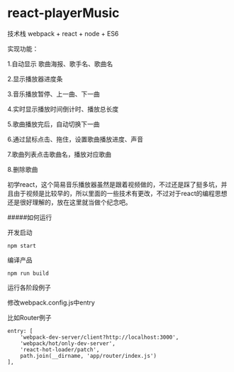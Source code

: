 # react-playerMusic

技术栈 webpack + react + node + ES6

实现功能：

1.自动显示 歌曲海报、歌手名、歌曲名

2.显示播放器进度条

3.音乐播放暂停、上一曲、下一曲

4.实时显示播放时间倒计时、播放总长度

5.歌曲播放完后，自动切换下一曲

6.通过鼠标点击、拖住，设置歌曲播放进度、声音

7.歌曲列表点击歌曲名，播放对应歌曲

8.删除歌曲


初学react，这个简易音乐播放器虽然是跟着视频做的，不过还是踩了挺多坑，并且由于视频是比较早的，所以里面的一些技术有更改，不过对于react的编程思想还是很好理解的，放在这里就当做个纪念吧。

#####如何运行

开发启动
```
npm start
```
编译产品
```
npm run build
```
运行各阶段例子

修改webpack.config.js中entry

比如Router例子
```
entry: [
    'webpack-dev-server/client?http://localhost:3000',
    'webpack/hot/only-dev-server',
    'react-hot-loader/patch',
    path.join(__dirname, 'app/router/index.js')
],
```
